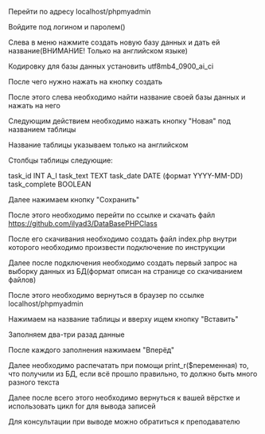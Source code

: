 Перейти по адресу localhost/phpmyadmin

Войдите под логином и паролем()

Слева в меню нажмите создать новую базу данных и дать ей название(ВНИМАНИЕ! Только на английском языке)

Кодировку для базы данных установить utf8mb4_0900_ai_ci

После чего нужно нажать на кнопку создать

После этого слева необходимо найти название своей базы данных и нажать на него

Следующим действием необходимо нажать кнопку "Новая" под названием таблицы 

Название таблицы указываем только на английском

Столбцы таблицы следующие:

task_id INT A_I
task_text TEXT
task_date DATE (формат YYYY-MM-DD)
task_complete BOOLEAN

Далее нажимаем кнопку "Сохранить"

После этого необходимо перейти по ссылке и скачать файл https://github.com/ilyad3/DataBasePHPClass

После его скачивания необходимо создать файл index.php внутри которого необходимо произвести подключение по инструкции 

Далее после подключения необходимо создать первый запрос на выборку данных из БД(формат описан на странице со скачиванием файлов)

После этого необходимо вернуться в браузер по ссылке localhost/phpmyadmin

Нажимаем на название таблицы и вверху ищем кнопку "Вставить" 

Заполняем два-три разад данные

После каждого заполнения нажимаем "Вперёд"

Далее необходимо распечатать при помощи print_r($переменная) то, что получили из БД, если всё прошло правильно, то должно быть много разного текста

Далее после всего этого необходимо вернуться к вашей вёрстке и использовать цикл for для вывода записей

Для консультации при выводе можно обратиться к преподавателю

















